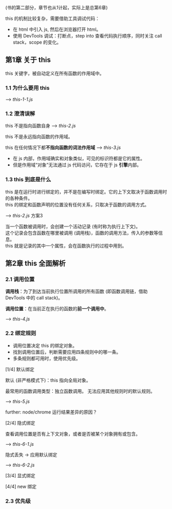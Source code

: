 (书的第二部分，章节也从1计起，实际上是总第6章)

this 的机制比较复杂，需要借助工具调试代码：
* 在 html 中引入 js, 然后在浏览器打开 html。
* 使用 DevTools 调试：打断点，step into 查看代码执行顺序，同时关注 call stack，scope 的变化。

## 第1章 关于 this

this 关键字，被自动定义在所有函数的作用域中。

### 1.1 为什么要用 this 

--> _this-1-1.js_

### 1.2 澄清误解

this 不是指向函数自身 --> _this-2.js_

this 不是永远指向函数的作用域。

this 在任何情况下都**不指向函数的词法作用域** --> _this-3.js_
* 在 js 内部，作用域确实和对象类似，可见的标识符都是它的属性。
* 但是作用域“对象”无法通过 js 代码访问，它存在于 js **引擎**内部。

### 1.3 this 到底是什么

this 是在运行时进行绑定的，并不是在编写时绑定。它的上下文取决于函数调用时的各种条件。<br>
this 的绑定和函数声明的位置没有任何关系，只取决于函数的调用方式。 

--> _this-2.js_ 方案3

当一个函数被调用时，会创建一个活动记录 (有时称为执行上下文)。<br>
这个记录会包含函数在哪里被调用 (调用栈)，函数的调用方法，传入的参数等信息。<br>
this 就是记录的其中一个属性，会在函数执行的过程中用到。

## 第2章 this 全面解析

### 2.1 调用位置

**调用栈**：为了到达当前执行位置所调用的所有函数 (即函数调用链，借助 DevTools 中的 call stack)。

**调用位置**：在当前正在执行的函数的**前一个调用中**。

--> _this-4.js_

### 2.2 绑定规则

* 调用位置决定 this 的绑定对象。
* 找到调用位置后，判断需要应用四条规则中的哪一条。
* 多条规则都可用时，使用优先级。

[1/4] 默认绑定

默认 (非严格模式下)：this 指向全局对象。

最常用的函数调用类型：独立函数调用。
无法应用其他规则时的默认规则。

--> _this-5.js_

further: node/chrome 运行结果差异的原因？

[2/4] 隐式绑定

查看调用位置是否有上下文对象，或者是否被某个对象拥有或包含。

--> _this-6-1.js_

隐式丢失 -> 应用默认绑定

--> _this-6-2.js_

[3/4] 显式绑定

[4/4] new 绑定

### 2.3 优先级